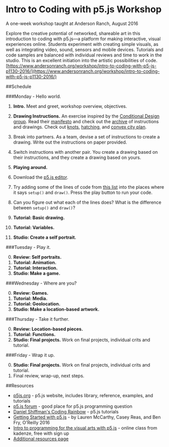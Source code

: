 # Intro to Coding with p5.js Workshop 

A one-week workshop taught at Anderson Ranch, August 2016

Explore the creative potential of networked, shareable art in this introduction to coding with p5.js—a platform for making interactive, visual experiences online. Students experiment with creating simple visuals, as well as integrating video, sound, sensors and mobile devices. Tutorials and code samples are balanced with individual reviews and time to work in the studio. This is an excellent initiation into the artistic possibilities of code. [https://www.andersonranch.org/workshop/intro-to-coding-with-p5-js-p1130-2016/](https://www.andersonranch.org/workshop/intro-to-coding-with-p5-js-p1130-2016/)


##Schedule

###Monday - Hello world.
1. __Intro.__ Meet and greet, workshop overview, objectives.
2. __Drawing Instructions.__ An exercise inspired by the [Conditional Design group](http://conditionaldesign.org/). Read their [manifesto](http://conditionaldesign.org/manifesto/) and check out the [archive](http://conditionaldesign.org/archive/) of instructions and drawings. Check out [knots](http://conditionaldesign.org/workshops/knots/), [hatching](http://conditionaldesign.org/workshops/hatching/), and [convex city plan](http://conditionaldesign.org/workshops/convex-city-plan/).

  1. Break into partners. As a team, devise a set of instructions to create a drawing. Write out the instructions on paper provided.
  2. Switch instructions with another pair. You create a drawing based on their instructions, and they create a drawing based on yours.
  
3. __Playing around.__

  1. Download the [p5.js editor](http://p5js.org/download/).
  2. Try adding some of the lines of code from [this list](https://github.com/lmccart/p5-workshop/blob/master/commands.md) into the places where it says `setup()` and `draw()`. Press the play button to run your code.
  3. Can you figure out what each of the lines does? What is the difference between `setup()` and `draw()`?

4. __Tutorial: Basic drawing.__
5. __Tutorial: Variables.__
6. __Studio: Create a self portrait.__
  

###Tuesday - Play it.

0. __Review: Self portraits.__
1. __Tutorial: Animation.__
2. __Tutorial: Interaction.__
3. __Studio: Make a game.__

###Wednesday - Where are you?

0. __Review: Games.__
1. __Tutorial: Media.__
2. __Tutorial: Geolocation.__
3. __Studio: Make a location-based artwork.__

###Thursday - Take it further.

0. __Review: Location-based pieces.__
1. __Tutorial: Functions.__
2. __Studio: Final projects.__ Work on final projects, individual crits and tutorial.

###Friday - Wrap it up.

0. __Studio: Final projects.__ Work on final projects, individual crits and tutorial.
1. Final review, wrap-up, next steps.


##Resources

* [p5js.org](http://p5js.org) - p5.js website, includes library, reference, examples, and tutorials
* [p5.js forum](https://forum.processing.org/two/) - good place for p5.js programming question
* [Daniel Shiffman's Coding Rainbow](https://www.youtube.com/playlist?list=PLRqwX-V7Uu6Zy51Q-x9tMWIv9cueOFTFA) - p5.js tutorials
* [Getting Started with p5.js](https://www.amazon.com/Make-Interactive-Graphics-JavaScript-Processing/dp/1457186772) - by Lauren McCarthy, Casey Reas, and Ben Fry, O'Reilly 2016
* [Intro to programming for the visual arts with p5.js](https://www.kadenze.com/courses/introduction-to-programming-for-the-visual-arts-with-p5-js/info) - online class from kadenze, free with sign up
* [Additional resources page](https://github.com/ITPNYU/ICM-2015/wiki/Resources)
